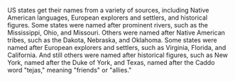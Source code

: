 US states get their names from a variety of sources, including Native American languages, European explorers and settlers, and historical figures. Some states were named after prominent rivers, such as the Mississippi, Ohio, and Missouri. Others were named after Native American tribes, such as the Dakota, Nebraska, and Oklahoma. Some states were named after European explorers and settlers, such as Virginia, Florida, and California. And still others were named after historical figures, such as New York, named after the Duke of York, and Texas, named after the Caddo word "tejas," meaning "friends" or "allies."